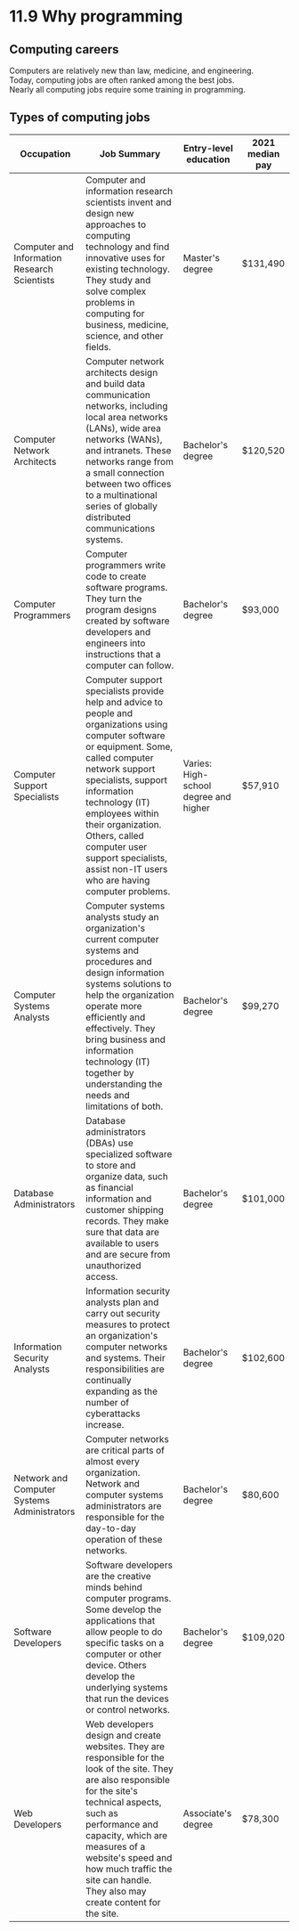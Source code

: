 # 11.9 Why programming

## Computing careers
Computers are relatively new than law, medicine, and engineering.   
Today, computing jobs are often ranked among the best jobs.   
Nearly all computing jobs require some training in programming.   

## Types of computing jobs
|Occupation|Job Summary|Entry-level education|2021 median pay|
|------|---|---|---|
|Computer and Information Research Scientists|Computer and information research scientists invent and design new approaches to computing technology and find innovative uses for existing technology. They study and solve complex problems in computing for business, medicine, science, and other fields.|Master's degree|$131,490|
|Computer Network Architects|Computer network architects design and build data communication networks, including local area networks (LANs), wide area networks (WANs), and intranets. These networks range from a small connection between two offices to a multinational series of globally distributed communications systems.|Bachelor's degree|$120,520|
|Computer Programmers|Computer programmers write code to create software programs. They turn the program designs created by software developers and engineers into instructions that a computer can follow.|Bachelor's degree|$93,000|
|Computer Support Specialists|Computer support specialists provide help and advice to people and organizations using computer software or equipment. Some, called computer network support specialists, support information technology (IT) employees within their organization. Others, called computer user support specialists, assist non-IT users who are having computer problems.|Varies: High-school degree and higher|$57,910|
|Computer Systems Analysts|Computer systems analysts study an organization's current computer systems and procedures and design information systems solutions to help the organization operate more efficiently and effectively. They bring business and information technology (IT) together by understanding the needs and limitations of both.|Bachelor's degree|$99,270|
|Database Administrators|Database administrators (DBAs) use specialized software to store and organize data, such as financial information and customer shipping records. They make sure that data are available to users and are secure from unauthorized access.|Bachelor's degree|$101,000|
|Information Security Analysts|Information security analysts plan and carry out security measures to protect an organization's computer networks and systems. Their responsibilities are continually expanding as the number of cyberattacks increase.|Bachelor's degree|$102,600|
|Network and Computer Systems Administrators|Computer networks are critical parts of almost every organization. Network and computer systems administrators are responsible for the day-to-day operation of these networks.|Bachelor's degree|$80,600|
|Software Developers|Software developers are the creative minds behind computer programs. Some develop the applications that allow people to do specific tasks on a computer or other device. Others develop the underlying systems that run the devices or control networks.|Bachelor's degree|$109,020|
|Web Developers|Web developers design and create websites. They are responsible for the look of the site. They are also responsible for the site's technical aspects, such as performance and capacity, which are measures of a website's speed and how much traffic the site can handle. They also may create content for the site.|Associate's degree|$78,300|
